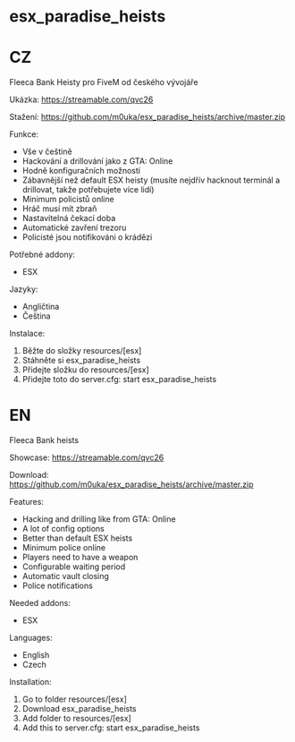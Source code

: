 # esx_paradise_heists
CZ
====
Fleeca Bank Heisty pro FiveM od českého vývojáře

Ukázka:
https://streamable.com/qvc26

Stažení:
https://github.com/m0uka/esx_paradise_heists/archive/master.zip

Funkce:
- Vše v češtině
- Hackování a drillování jako z GTA: Online
- Hodně konfiguračních možností
- Zábavnější než default ESX heisty (musíte nejdřív hacknout terminál a drillovat, takže potřebujete více lidí)
- Minimum policistů online
- Hráč musí mít zbraň
- Nastavitelná čekací doba
- Automatické zavření trezoru
- Policisté jsou notifikováni o krádězi

Potřebné addony:
- ESX

Jazyky:
- Angličtina
- Čeština

Instalace:
1. Běžte do složky resources/[esx]
2. Stáhněte si esx_paradise_heists
3. Přidejte složku do resources/[esx]
4. Přidejte toto do server.cfg: start esx_paradise_heists

EN
===
Fleeca Bank heists

Showcase:
https://streamable.com/qvc26

Download:
https://github.com/m0uka/esx_paradise_heists/archive/master.zip

Features:
- Hacking and drilling like from GTA: Online
- A lot of config options
- Better than default ESX heists
- Minimum police online
- Players need to have a weapon
- Configurable waiting period
- Automatic vault closing
- Police notifications

Needed addons:
- ESX

Languages:
- English
- Czech

Installation:
1. Go to folder resources/[esx]
2. Download esx_paradise_heists
3. Add folder to resources/[esx]
4. Add this to server.cfg: start esx_paradise_heists
